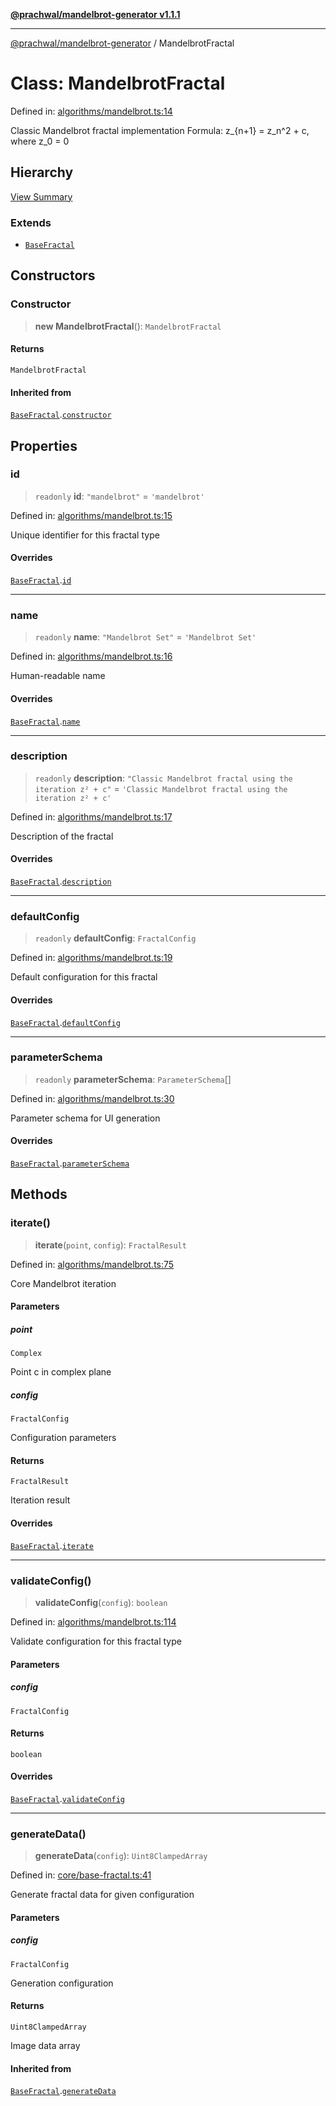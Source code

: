 [**@prachwal/mandelbrot-generator v1.1.1**](../README.md)

***

[@prachwal/mandelbrot-generator](../globals.md) / MandelbrotFractal

# Class: MandelbrotFractal

Defined in: [algorithms/mandelbrot.ts:14](https://github.com/prachwal/mandelbrot-generator/blob/da157e1b866785501d38ccb7552859d4482dd1a8/src/algorithms/mandelbrot.ts#L14)

Classic Mandelbrot fractal implementation
Formula: z_{n+1} = z_n^2 + c, where z_0 = 0

## Hierarchy

[View Summary](../hierarchy.md)

### Extends

- [`BaseFractal`](BaseFractal.md)

## Constructors

### Constructor

> **new MandelbrotFractal**(): `MandelbrotFractal`

#### Returns

`MandelbrotFractal`

#### Inherited from

[`BaseFractal`](BaseFractal.md).[`constructor`](BaseFractal.md#constructor)

## Properties

### id

> `readonly` **id**: `"mandelbrot"` = `'mandelbrot'`

Defined in: [algorithms/mandelbrot.ts:15](https://github.com/prachwal/mandelbrot-generator/blob/da157e1b866785501d38ccb7552859d4482dd1a8/src/algorithms/mandelbrot.ts#L15)

Unique identifier for this fractal type

#### Overrides

[`BaseFractal`](BaseFractal.md).[`id`](BaseFractal.md#id)

***

### name

> `readonly` **name**: `"Mandelbrot Set"` = `'Mandelbrot Set'`

Defined in: [algorithms/mandelbrot.ts:16](https://github.com/prachwal/mandelbrot-generator/blob/da157e1b866785501d38ccb7552859d4482dd1a8/src/algorithms/mandelbrot.ts#L16)

Human-readable name

#### Overrides

[`BaseFractal`](BaseFractal.md).[`name`](BaseFractal.md#name)

***

### description

> `readonly` **description**: `"Classic Mandelbrot fractal using the iteration z² + c"` = `'Classic Mandelbrot fractal using the iteration z² + c'`

Defined in: [algorithms/mandelbrot.ts:17](https://github.com/prachwal/mandelbrot-generator/blob/da157e1b866785501d38ccb7552859d4482dd1a8/src/algorithms/mandelbrot.ts#L17)

Description of the fractal

#### Overrides

[`BaseFractal`](BaseFractal.md).[`description`](BaseFractal.md#description)

***

### defaultConfig

> `readonly` **defaultConfig**: `FractalConfig`

Defined in: [algorithms/mandelbrot.ts:19](https://github.com/prachwal/mandelbrot-generator/blob/da157e1b866785501d38ccb7552859d4482dd1a8/src/algorithms/mandelbrot.ts#L19)

Default configuration for this fractal

#### Overrides

[`BaseFractal`](BaseFractal.md).[`defaultConfig`](BaseFractal.md#defaultconfig)

***

### parameterSchema

> `readonly` **parameterSchema**: `ParameterSchema`[]

Defined in: [algorithms/mandelbrot.ts:30](https://github.com/prachwal/mandelbrot-generator/blob/da157e1b866785501d38ccb7552859d4482dd1a8/src/algorithms/mandelbrot.ts#L30)

Parameter schema for UI generation

#### Overrides

[`BaseFractal`](BaseFractal.md).[`parameterSchema`](BaseFractal.md#parameterschema)

## Methods

### iterate()

> **iterate**(`point`, `config`): `FractalResult`

Defined in: [algorithms/mandelbrot.ts:75](https://github.com/prachwal/mandelbrot-generator/blob/da157e1b866785501d38ccb7552859d4482dd1a8/src/algorithms/mandelbrot.ts#L75)

Core Mandelbrot iteration

#### Parameters

##### point

`Complex`

Point c in complex plane

##### config

`FractalConfig`

Configuration parameters

#### Returns

`FractalResult`

Iteration result

#### Overrides

[`BaseFractal`](BaseFractal.md).[`iterate`](BaseFractal.md#iterate)

***

### validateConfig()

> **validateConfig**(`config`): `boolean`

Defined in: [algorithms/mandelbrot.ts:114](https://github.com/prachwal/mandelbrot-generator/blob/da157e1b866785501d38ccb7552859d4482dd1a8/src/algorithms/mandelbrot.ts#L114)

Validate configuration for this fractal type

#### Parameters

##### config

`FractalConfig`

#### Returns

`boolean`

#### Overrides

[`BaseFractal`](BaseFractal.md).[`validateConfig`](BaseFractal.md#validateconfig)

***

### generateData()

> **generateData**(`config`): `Uint8ClampedArray`

Defined in: [core/base-fractal.ts:41](https://github.com/prachwal/mandelbrot-generator/blob/da157e1b866785501d38ccb7552859d4482dd1a8/src/core/base-fractal.ts#L41)

Generate fractal data for given configuration

#### Parameters

##### config

`FractalConfig`

Generation configuration

#### Returns

`Uint8ClampedArray`

Image data array

#### Inherited from

[`BaseFractal`](BaseFractal.md).[`generateData`](BaseFractal.md#generatedata)
